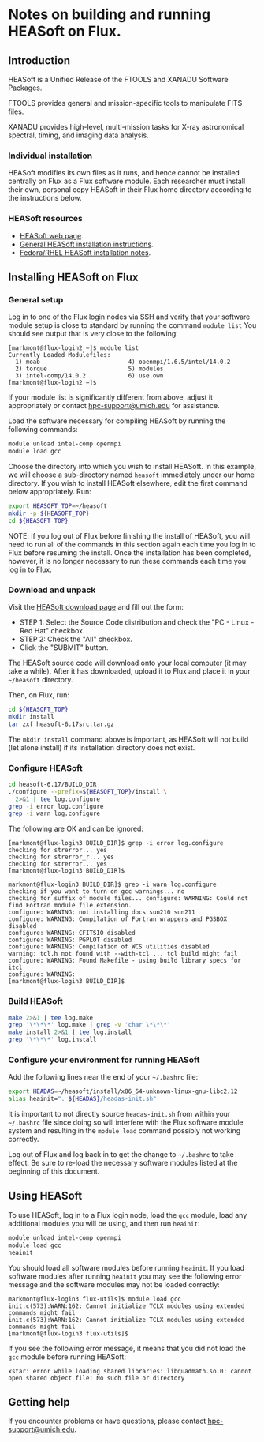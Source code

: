 
# Notes on building and running HEASoft on Flux.

## Introduction

HEASoft is a Unified Release of the FTOOLS and XANADU Software Packages.

FTOOLS provides general and mission-specific tools to manipulate FITS files.

XANADU provides high-level, multi-mission tasks for X-ray astronomical spectral, timing, and imaging data analysis.

### Individual installation

HEASoft modifies its own files as it runs, and hence cannot be installed centrally on Flux as a Flux software module.  Each researcher must install their own, personal copy HEASoft in their Flux home directory according to the instructions below.


### HEASoft resources

  * [HEASoft web page](https://heasarc.gsfc.nasa.gov/docs/software/lheasoft/).
  * [General HEASoft installation instructions](https://heasarc.gsfc.nasa.gov/lheasoft/install.html).
  * [Fedora/RHEL HEASoft installation notes](https://heasarc.gsfc.nasa.gov/lheasoft/fedora.html).

## Installing HEASoft on Flux

### General setup

Log in to one of the Flux login nodes via SSH and verify that your software module setup is close to standard by running the command `module list`  You should see output that is very close to the following:

```asciidoc
[markmont@flux-login2 ~]$ module list
Currently Loaded Modulefiles:
  1) moab                         4) openmpi/1.6.5/intel/14.0.2
  2) torque                       5) modules
  3) intel-comp/14.0.2            6) use.own
[markmont@flux-login2 ~]$ 
```

If your module list is significantly different from above, adjust it appropriately or contact [hpc-support@umich.edu](mailto:hpc-support@umich.edu) for assistance.

Load the software necessary for compiling HEASoft by running the following commands:

```bash
module unload intel-comp openmpi
module load gcc
```

Choose the directory into which you wish to install HEASoft.  In this example, we will choose a sub-directory named `heasoft` immediately under our home directory.  If you wish to install HEASoft elsewhere, edit the first command below appropriately.  Run:

```bash
export HEASOFT_TOP=~/heasoft
mkdir -p ${HEASOFT_TOP}
cd ${HEASOFT_TOP}
```

NOTE: if you log out of Flux before finishing the install of HEASoft, you will need to run all of the commands in this section again each time you log in to Flux before resuming the install.  Once the installation has been completed, however, it is no longer necessary to run these commands each time you log in to Flux.


### Download and unpack

Visit the [HEASoft download page](http://heasarc.gsfc.nasa.gov/lheasoft/download.html) and fill out the form:

* STEP 1: Select the Source Code distribution and check the "PC - Linux - Red Hat" checkbox.
* STEP 2: Check the "All" checkbox.
* Click the "SUBMIT" button.

The HEASoft source code will download onto your local computer (it may take a while).  After it has downloaded, upload it to Flux and place it in your `~/heasoft` directory.

Then, on Flux, run:

```bash
cd ${HEASOFT_TOP}
mkdir install
tar zxf heasoft-6.17src.tar.gz
```

The `mkdir install` command above is important, as HEASoft will not build (let alone install) if its installation directory does not exist.


### Configure HEASoft

```bash
cd heasoft-6.17/BUILD_DIR
./configure --prefix=${HEASOFT_TOP}/install \
  2>&1 | tee log.configure
grep -i error log.configure
grep -i warn log.configure
```

The following are OK and can be ignored:

```asciidoc
[markmont@flux-login3 BUILD_DIR]$ grep -i error log.configure
checking for strerror... yes
checking for strerror_r... yes
checking for strerror... yes
[markmont@flux-login3 BUILD_DIR]$
```

```asciidoc
markmont@flux-login3 BUILD_DIR]$ grep -i warn log.configure
checking if you want to turn on gcc warnings... no
checking for suffix of module files... configure: WARNING: Could not find Fortran module file extension.
configure: WARNING: not installing docs sun210 sun211
configure: WARNING: Compilation of Fortran wrappers and PGSBOX disabled
configure: WARNING: CFITSIO disabled
configure: WARNING: PGPLOT disabled
configure: WARNING: Compilation of WCS utilities disabled
warning: tcl.h not found with --with-tcl ... tcl build might fail
configure: WARNING: Found Makefile - using build library specs for itcl
configure: WARNING:
[markmont@flux-login3 BUILD_DIR]$
```

### Build HEASoft

```bash
make 2>&1 | tee log.make
grep '\*\*\*' log.make | grep -v 'char \*\*\*'
make install 2>&1 | tee log.install
grep '\*\*\*' log.install
```

### Configure your environment for running HEASoft

Add the following lines near the end of your `~/.bashrc` file:

```bash
export HEADAS=~/heasoft/install/x86_64-unknown-linux-gnu-libc2.12
alias heainit=". ${HEADAS}/headas-init.sh"
```

It is important to not directly source `headas-init.sh` from within your `~/.bashrc` file since doing so will interfere with the Flux software module system and resulting in the `module load` command possibly not working correctly.

Log out of Flux and log back in to get the change to `~/.bashrc` to take effect.  Be sure to re-load the necessary software modules listed at the beginning of this document.

## Using HEASoft

To use HEASoft, log in to a Flux login node, load the `gcc` module, load any additional modules you will be using, and then run `heainit`:

```bash
module unload intel-comp openmpi
module load gcc
heainit
```

You should load all software modules before running `heainit`.  If you load software modules after running `heainit` you may see the following error message and the software modules may not be loaded correctly:

```asciidoc
markmont@flux-login3 flux-utils]$ module load gcc
init.c(573):WARN:162: Cannot initialize TCLX modules using extended commands might fail
init.c(573):WARN:162: Cannot initialize TCLX modules using extended commands might fail
[markmont@flux-login3 flux-utils]$
```

If you see the following error message, it means that you did not load the `gcc` module before running HEASoft:

```asciidoc
xstar: error while loading shared libraries: libquadmath.so.0: cannot open shared object file: No such file or directory
```


## Getting help

If you encounter problems or have questions, please contact [hpc-support@umich.edu](mailto:hpc-support@umich.edu).

